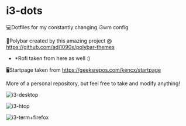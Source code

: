 # i3-dots
💻Dotfiles for my constantly changing i3wm config 

📝Polybar created by this amazing project @ https://github.com/adi1090x/polybar-themes 
  - *Rofi taken from here as well :)

🖥️Startpage taken from https://geeksrepos.com/kencx/startpage

More of a personal repository, but feel free to take and modify anything!


![i3-desktop](https://user-images.githubusercontent.com/83221153/165751788-b1e91ee3-7cfe-4de6-9b1a-46363a912393.png)

![i3-htop](https://user-images.githubusercontent.com/83221153/165751808-023ad121-13ab-42b8-b077-0dc0bb008130.png)

![i3-term+firefox](https://user-images.githubusercontent.com/83221153/169034637-d190446f-2600-47f9-9c6a-bfb924c7e365.png)
